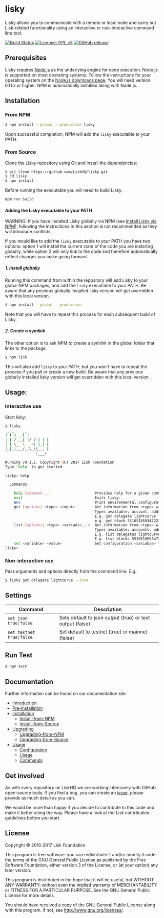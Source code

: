 # lisky
Lisky allows you to communicate with a remote or local node and carry out Lisk-related functionality using an interactive or non-interactive command line tool.

[![Build Status](https://jenkins.lisk.io/buildStatus/icon?job=lisky/master)](https://jenkins.lisk.io/job/lisky/job/master/)
[![License: GPL v3](https://img.shields.io/badge/License-GPL%20v3-blue.svg)](http://www.gnu.org/licenses/gpl-3.0)
[![GitHub release](https://img.shields.io/badge/version-0.1.1-blue.svg)](#)

## Prerequisites

Lisky requires [Node.js](https://nodejs.org/) as the underlying engine for code execution. Node.js is supported on most operating systems. Follow the instructions for your operating system on the [Node.js downloads page](https://nodejs.org/en/download/). You will need version 6.11.x or higher. NPM is automatically installed along with Node.js.

## Installation

### From NPM
```sh
$ npm install --global --production lisky
```

Upon successful completion, NPM will add the `lisky` executable to your PATH.

### From Source
Clone the Lisky repository using Git and install the dependencies:
```sh
$ git clone https://github.com/LiskHQ/lisky.git
$ cd lisky
$ npm install
```
Before running the executable you will need to build Lisky:
```sh
npm run build
```
#### Adding the Lisky executable to your PATH

WARNING: If you have installed Lisky globally via NPM (see [Install Lisky via NPM](docs:lisky-installation-npm)), following the instructions in this section is not recommended as they will introduce conflicts.

If you would like to add the `lisky` executable to your PATH you have two options: option 1 will install the current state of the code you are installing globally, while option 2 will only link to the code and therefore automatically reflect changes you make going forward.

##### 1. Install globally

Running this command from within the repository will add Lisky to your global NPM packages, and add the `lisky` executable to your PATH. Be aware that any previous globally installed lisky version will get overridden with this local version.

```sh
$ npm install --global --production
```

Note that you will have to repeat this process for each subsequent build of Lisky.

##### 2. Create a symlink

The other option is to ask NPM to create a symlink in the global folder that links to the package.

```sh
$ npm link
```

This will also add `lisky` to your PATH, but you won't have to repeat the process if you pull or create a new build. Be aware that any previous globally installed lisky version will get overridden with this local version.


## Usage:

### Interactive use

Start lisky:

```sh
$ lisky
 _ _     _
| (_)___| | ___   _
| | / __| |/ / | | |
| | \__ \   <| |_| |
|_|_|___/_|\_\\__, |
              |___/

Running v0.1.1. Copyright (C) 2017 Lisk Foundation
Type `help` to get started.

lisky> help

  Commands:

    help [command...]                    Provides help for a given command.
    exit                                 Exits lisky.
    env                                  Print environmental configuration
    get [options] <type> <input>         Get information from <type> with parameter <input>.
                                         Types available: account, address, block, delegate, transaction
                                         E.g. get delegate lightcurve
                                         e.g. get block 5510510593472232540
    list [options] <type> <variadic...>  Get information from <type> with parameters <input, input, ...>.
                                         Types available: accounts, addresses, blocks, delegates, transactions
                                         E.g. list delegates lightcurve tosch
                                         E.g. list blocks 5510510593472232540 16450842638530591789
    set <variable> <value>               Set configuration <variable> to <value>.
lisky>
```

### Non-interactive use

Pass arguments and options directly from the command line. E.g.:

```sh
$ lisky get delegate lightcurve --json
```


## Settings

| Command | Description |
| --- | --- |
| <code>set json true&#124;false</code> | Sets default to json output (true) or text output (false) |
| <code>set testnet true&#124;false</code> | Set default to testnet (true) or mainnet (false) |

## Run Test

```sh
$ npm test
```

## Documentation

Further information can be found on our documentation site:

- [Introduction](https://docs.lisk.io/v1.3/docs/lisky-introduction)
- [Pre-Installation](https://docs.lisk.io/v1.3/docs/lisky-pre-installation)
- [Installation](https://docs.lisk.io/v1.3/docs/lisky-installation)
    - [Install-from-NPM](https://docs.lisk.io/v1.3/docs/lisky-installation-npm)
    - [Install-from-Source](https://docs.lisk.io/v1.3/docs/lisky-installation-source)
- [Upgrading](https://docs.lisk.io/v1.3/docs/lisky-upgrading)
    - [Upgrading-from-NPM](https://docs.lisk.io/v1.3/docs/lisky-upgrading-npm)
    - [Upgrading-from-Source](https://docs.lisk.io/v1.3/docs/lisky-upgrading-source)
- [Usage](https://docs.lisk.io/v1.3/docs/lisky-usage)
    - [Configuration](https://docs.lisk.io/v1.3/docs/lisky-usage-configuration)
    - [Usage](https://docs.lisk.io/v1.3/docs/lisky-usage-interactive-and-noninteractive)
    - [Commands](https://docs.lisk.io/v1.3/docs/lisky-usage-commands)

## Get involved

As with every repository on LiskHQ we are working intensively with GitHub open-source tools.
If you find a bug, you can create an [issue](https://github.com/LiskHQ/lisky/issues), please provide as much detail as you can.

We would be more than happy if you decide to contribute to this code and make it better along the way. Please have a look at the Lisk contribution guidelines before you start.

## License

Copyright © 2016-2017 Lisk Foundation

This program is free software: you can redistribute it and/or modify it under the terms of the GNU General Public License as published by the Free Software Foundation, either version 3 of the License, or (at your option) any later version.

This program is distributed in the hope that it will be useful, but WITHOUT ANY WARRANTY; without even the implied warranty of MERCHANTABILITY or FITNESS FOR A PARTICULAR PURPOSE. See the GNU General Public License for more details.

You should have received a copy of the GNU General Public License along with this program. If not, see http://www.gnu.org/licenses/.

